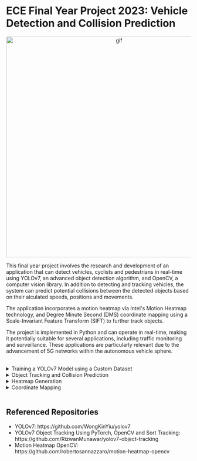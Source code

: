 # ECE Final Year Project 2023: Vehicle Detection and Collision Prediction

<p align="center">
  <img width="600" alt="gif" src="https://user-images.githubusercontent.com/125507627/219214471-77abf121-0086-44e4-935b-875e9383a8c3.gif">
</p>

This final year project involves the research and development of an application that can detect vehicles, cyclists and pedestrians in real-time using YOLOv7, an advanced object detection algorithm, and OpenCV, a computer vision library. In addition to detecting and tracking vehicles, the system can predict potential collisions between the detected objects based on their alculated speeds, positions and movements. 

The application incorporates a motion heatmap via Intel's Motion Heatmap technology, and Degree Minute Second (DMS) coordinate mapping using a Scale-Invariant Feature Transform (SIFT) to further track objects.

The project is implemented in Python and can operate in real-time, making it potentially suitable for several applications, including traffic monitoring and surveillance. These applications are particularly relevant due to the advancement of 5G networks within the autonomous vehicle sphere. 

<br>

<details>
  <summary>Training a YOLOv7 Model using a Custom Dataset</summary>
  <h2>Training a YOLOv7 Model using a Custom Dataset</h2>
  For this project, a custom dataset was developed to train a You Only Look Once (YOLO) model. The dataset comprised 500 annotated training images, as well as a further 100 validation images. Upon training the model, a mAP@0.5 score of 0.956 was recorded, indicating a high level of accurac.
  
  <p align="center">
    <br>
    <img width="600" alt="image" src="https://user-images.githubusercontent.com/125507627/219227360-294292f5-ffdf-4bfe-8307-4dc71af5c6f9.png">
  </p>
  
  The YOLOv7 model operates as follows:
  <ul>
    <li>Firstly, the algorithm pre-processes input images by resizing them and normalizing pixel values.</li>
    <li>Pre-processed images are subsequently passed through several convolutional and max pooling layers to extract features.</li>
    <li>Then, the algorithm predicts bounding boxes and class probabilities for each cell in the grid using a fully connected layer.</li>
    <li>Finally, the algorithm applies non-maximum suppression to remove overlapping bounding boxes and returns the remaining boxes as the final object detections.         </li>
  </ul>
  
  <br>
</details>


<details>
  <summary>Object Tracking and Collision Prediction</summary>
  <h2>Object Tracking and Collision Prediction</h2>
  A Simple Online and Realtime Tracking (SORT) algorithm is used in this application to track objects and calculate their speed and trajectory. A Kalman filter is used to improve the estimate the location of each detected object in the current frame, based on its previous locations and motion. 
  
  <p align="center">
    <br>
    <img width="600" alt="image" src="https://user-images.githubusercontent.com/125507627/219225819-c8ea5921-aefa-4934-9cb0-0baa99545b33.png">
  </p>
  
  The number of pixels per metre is subsequently determined to calculate the speed of each object. Once tracked, each object's speed is kept in a dictionary with its ID as the key. 
  
  The Collision Detection Algorithm utilises the predicted trajectory of tracked objects to anticipate collisions. The trajectory is determined by the
angle of an object's movement and the speed of the object. The endpoint of the trajectory can be found using trigonometric laws. 
  
  <p align="center">
    <br>
    <img width="600" alt="image" src="https://user-images.githubusercontent.com/125507627/219227635-063b1e19-5b68-42a7-b665-1b1bf2a03fcf.png">
  </p>
  
  <br>
</details>

<details>
  <summary>Heatmap Generation</summary>
  <h2>Heatmap Generation</h2>
  Intel's Motion Heatmap technology describes a specific implementation of motion detection and heatmap generation in OpenCV. It involves the utilisation of OpenCV's   background substraction function to separate the foreground and background of a video. Background subtraction works by comparing the current frame of a video with a   background model to detect the pixels that have changed due to motion.
  
  <p align="center">
    <br>
    <img width="600" alt="image" src="https://user-images.githubusercontent.com/125507627/219228392-f20c2557-a47a-4d39-9823-4fe09441ea82.png">
  </p>
  
  Once motion has been detected, NumPy is utilised to create a 2D histogram of the motion pixels, with MatPlotLib being used to display the resulting heatmap.
  
  <p align="center">
    <br>
    <img width="600" alt="image" src="https://user-images.githubusercontent.com/125507627/219226636-46a3a8f4-e693-43bc-ad5a-7620556b6544.jpg">
  </p>
  
  <br>
</details>

<details>
  <summary>Coordinate Mapping</summary>
  <h2>Coordinate Mapping</h2>
  SIFT is a feature detection algorithm used to identify and describe local features in images, which can be used for tasks like image recognition, object detection, and matching. Implementing SIFT in OpenCV involves detecting keypoints, extracting descriptors, matching keypoints, filtering matches, and visualizing the matches. 
  <br>
  <br>
  In this application, the first frame of the passed video footage is to be compared to several satellite images using a SIFT algorithm. If a match is detected (i.e. if an image is of the same location as the location where the video footage was filmed), then the geographical meta data of the comparative image will be used to map the coordinates of each tracked object in provided video footage.
  <br>
  <br>
  Below is an example of a successful match, which would result in the geographical meta data of the comparative image (on the right) being utilised to map the           coordinates of each tracked object in the provided video footage.
  
  <p align="center">
    <br>
    <img width="600" alt="image" src="https://user-images.githubusercontent.com/125507627/219226555-b1aecf80-e677-4e11-9eb3-978749617f92.jpg">
  </p>
  
  The following image shows an unsuccessful comparison. The images are not of the same location, therefore no cooordinate mapping will occur.
  
  <p align="center">
    <br>
    <img width="600" alt="image" src="https://user-images.githubusercontent.com/125507627/219226700-1023c629-3931-4c43-a477-e0594e9be20c.jpg">
  </p>

  Coordinate mapping appears as follows.
  
  <p align="center">
    <br>
    <img width="600" alt="image" src="https://user-images.githubusercontent.com/125507627/219228009-5be494f4-7c09-47ac-8790-f8a104f3fd79.png">
  </p>
  
  <br>
</details>

<br>

<h2>Referenced Repositories</h2>
<ul>
  <li>YOLOv7: https://github.com/WongKinYiu/yolov7</li>
  <li>YOLOv7 Object Tracking Using PyTorch, OpenCV and Sort Tracking: https://github.com/RizwanMunawar/yolov7-object-tracking</li>
  <li>Motion Heatmap OpenCV: https://github.com/robertosannazzaro/motion-heatmap-opencv</li>
</ul>
